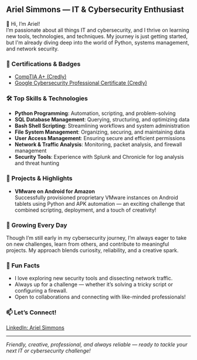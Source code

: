 ## Ariel Simmons — IT & Cybersecurity Enthusiast

👋 Hi, I’m Ariel!  
I’m passionate about all things IT and cybersecurity, and I thrive on learning new tools, technologies, and techniques. My journey is just getting started, but I'm already diving deep into the world of Python, systems management, and network security.

### 🏅 Certifications & Badges

- [CompTIA A+ (Credly)](https://www.credly.com/earner/earned/badge/678bf672-5015-4b0d-bff7-fc410976dca4)
- [Google Cybersecurity Professional Certificate (Credly)](https://www.credly.com/earner/earned/badge/a2d821ab-36ff-4237-a44f-36e53513e7dc)

### 🛠️ Top Skills & Technologies

- **Python Programming**: Automation, scripting, and problem-solving
- **SQL Database Management**: Querying, structuring, and optimizing data
- **Bash Shell Scripting**: Streamlining workflows and system administration
- **File System Management**: Organizing, securing, and maintaining data
- **User Access Management**: Ensuring secure and efficient permissions
- **Network & Traffic Analysis**: Monitoring, packet analysis, and firewall management
- **Security Tools**: Experience with Splunk and Chronicle for log analysis and threat hunting

### 🚀 Projects & Highlights

- **VMware on Android for Amazon**  
  Successfully provisioned proprietary VMware instances on Android tablets using Python and APK automation — an exciting challenge that combined scripting, deployment, and a touch of creativity!

### 🌱 Growing Every Day

Though I’m still early in my cybersecurity journey, I’m always eager to take on new challenges, learn from others, and contribute to meaningful projects. My approach blends curiosity, reliability, and a creative spark.

### 🌟 Fun Facts

- I love exploring new security tools and dissecting network traffic.
- Always up for a challenge — whether it’s solving a tricky script or configuring a firewall.
- Open to collaborations and connecting with like-minded professionals!

### 📫 Let’s Connect!

[LinkedIn: Ariel Simmons](https://www.linkedin.com/in/ariel-simmons-895b8b319/)

---

_Friendly, creative, professional, and always reliable — ready to tackle your next IT or cybersecurity challenge!_
